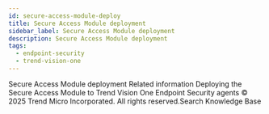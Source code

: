 ```yaml
---
id: secure-access-module-deploy
title: Secure Access Module deployment
sidebar_label: Secure Access Module deployment
description: Secure Access Module deployment
tags:
  - endpoint-security
  - trend-vision-one
---
```


 Secure Access Module deployment Related information Deploying the Secure Access Module to Trend Vision One Endpoint Security agents © 2025 Trend Micro Incorporated. All rights reserved.Search Knowledge Base